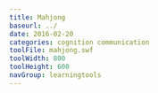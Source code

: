 ```yaml
---
title: Mahjong
baseurl: ../
date: 2016-02-20
categories: cognition communication
toolFile: mahjong.swf
toolWidth: 800
toolHeight: 600
navGroup: learningtools
---
```

